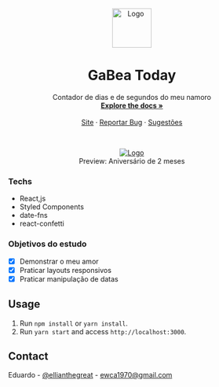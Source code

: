 <!-- PROJECT LOGO -->
<br />
<p align="center">
  <a href="https://github.com/gab618/gabea-today">
    <img src="https://abs-0.twimg.com/emoji/v2/svg/2764.svg" alt="Logo" width="80" height="80">
  </a>

  <h1 align="center">GaBea Today</h1>

  <p align="center">
    Contador de dias e de segundos do meu namoro
    <br />
    <a href="https://github.com/gab618/gabea-today"><strong>Explore the docs »</strong></a>
    <br />
    <br />
    <a href="https://www.gabea.today/">Site</a>
    ·
    <a href="https://github.com/gab618/gabea-today/issues">Reportar Bug</a>
    ·
    <a href="https://github.com/gab618/gabea-today/issues">Sugestões</a>
  </p>
</p>

<br />
<p align="center">
  <a href="https://www.gabea.today/">
    <img src="https://media.giphy.com/media/qMG6sdiWwAvRNNAWy7/giphy.gif" alt="Logo" >
  </a>
  <br />
  <span>Preview: Aniversário de 2 meses</span>
</p>

### Techs

- React,js
- Styled Components
- date-fns
- react-confetti

### Objetivos do estudo

- [x] Demonstrar o meu amor
- [x] Praticar layouts responsivos
- [x] Praticar manipulação de datas

## Usage

1. Run `npm install` or `yarn install`.<br />
2. Run `yarn start` and access `http://localhost:3000`.<br />

<!-- USAGE EXAMPLES -->
<!-- ## Usage

Use this space to show useful examples of how a project can be used. Additional screenshots, code examples and demos work well in this space. You may also link to more resources.

_For more examples, please refer to the [Documentation](https://example.com)_ -->

<!-- CONTRIBUTING -->
<!-- ## Contributing

Contributions are what make the open source community such an amazing place to be learn, inspire, and create. Any contributions you make are **greatly appreciated**.

1. Fork the Project
2. Create your Feature Branch (`git checkout -b feature/AmazingFeature`)
3. Commit your Changes (`git commit -m 'Add some AmazingFeature'`)
4. Push to the Branch (`git push origin feature/AmazingFeature`)
5. Open a Pull Request -->

<!-- LICENSE -->
<!-- ## License
Distributed under the MIT License. See `LICENSE` for more information. -->

<!-- CONTACT -->

## Contact

Eduardo - [@ellianthegreat](https://twitter.com/ElliantheGreat) - ewca1970@gmail.com

<!-- Project Link: [https://github.com/your_username/repo_name](https://github.com/your_username/repo_name) -->

<!-- MARKDOWN LINKS & IMAGES -->
<!-- https://www.markdownguide.org/basic-syntax/#reference-style-links -->
